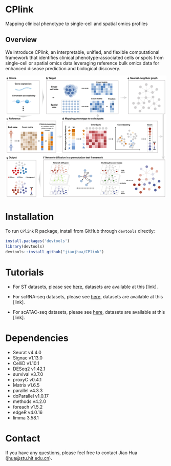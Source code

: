 # CPlink
Mapping clinical phenotype to single-cell and spatial omics profiles 

## Overview
We introduce CPlink, an interpretable, unified, and flexible computational framework that identifies clinical phenotype-associated cells or spots from single-cell or spatial omics data leveraging reference bulk omics data for enhanced disease prediction and biological discovery.

<p align="center">
<img  src="vignettes/Figure%201.jpg" width="700" height=auto > 
</p>

# Installation
To run ``CPlink`` R package, install from GitHub through ``devtools`` directly:
```R
install.packages('devtools')
library(devtools)
devtools::install_github("jiaojhua/CPlink")
```

# Tutorials

* For ST datasets, please see [here](https://github.com/jiaojhua/CPlink/blob/main/vignettes/Tutorial-ST.ipynb), datasets are available at this [link].

* For scRNA-seq datasets, please see [here](https://github.com/jiaojhua/CPlink/blob/main/vignettes/Tutorial-scRNA-seq.ipynb), datasets are available at this [link].

* For scATAC-seq datasets, please see [here](https://github.com/jiaojhua/CPlink/blob/main/vignettes/Tutorial-scATAC-seq.ipynb), datasets are available at this [link].

# Dependencies
- Seurat v4.4.0
- Signac v1.13.0
- CelliD v1.10.1
- DESeq2 v1.42.1
- survival v3.7.0
- proxyC v0.4.1
- Matrix v1.6.5
- parallel v4.3.3
- doParallel v1.0.17
- methods v4.2.0
- foreach v1.5.2
- edgeR v4.0.16
- limma 3.58.1

# Contact
If you have any questions, please feel free to contact Jiao Hua (jhua@stu.hit.edu.cn).
